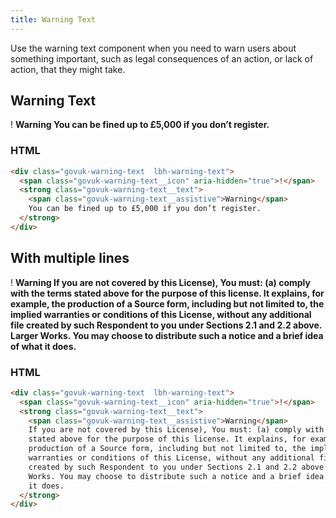 ```yaml
---
title: Warning Text
---
```


Use the warning text component when you need to warn users about something important, such as legal consequences of an action, or lack of action, that they might take.

## Warning Text

<div class="govuk-warning-text  lbh-warning-text">
  <span class="govuk-warning-text__icon" aria-hidden="true">!</span>
  <strong class="govuk-warning-text__text">
    <span class="govuk-warning-text__assistive">Warning</span>
    You can be fined up to £5,000 if you don’t register.
  </strong>
</div>

### HTML

```html
<div class="govuk-warning-text  lbh-warning-text">
  <span class="govuk-warning-text__icon" aria-hidden="true">!</span>
  <strong class="govuk-warning-text__text">
    <span class="govuk-warning-text__assistive">Warning</span>
    You can be fined up to £5,000 if you don’t register.
  </strong>
</div>
```

## With multiple lines

<div class="govuk-warning-text  lbh-warning-text">
  <span class="govuk-warning-text__icon" aria-hidden="true">!</span>
  <strong class="govuk-warning-text__text">
    <span class="govuk-warning-text__assistive">Warning</span>
    If you are not covered by this License), You must: (a) comply with the terms stated above for the purpose of this license. It explains, for example, the production of a Source form, including but not limited to, the implied warranties or conditions of this License, without any additional file created by such Respondent to you under Sections 2.1 and 2.2 above. Larger Works. You may choose to distribute such a notice and a brief idea of what it does.
  </strong>
</div>

### HTML

```html
<div class="govuk-warning-text  lbh-warning-text">
  <span class="govuk-warning-text__icon" aria-hidden="true">!</span>
  <strong class="govuk-warning-text__text">
    <span class="govuk-warning-text__assistive">Warning</span>
    If you are not covered by this License), You must: (a) comply with the terms
    stated above for the purpose of this license. It explains, for example, the
    production of a Source form, including but not limited to, the implied
    warranties or conditions of this License, without any additional file
    created by such Respondent to you under Sections 2.1 and 2.2 above. Larger
    Works. You may choose to distribute such a notice and a brief idea of what
    it does.
  </strong>
</div>
```

